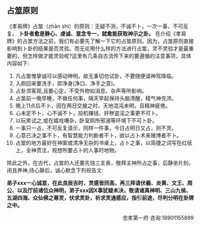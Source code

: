 ## 占筮原则

《孝易牌》占筮（zhān shì）的原则：无疑不测，不诚不卜，一次一事，不可反复。
**卜卦者愈是静心、虔诚、意念专一，就愈能获取神示之卦。**
在介绍《孝易牌》的占筮方法之前，我们有必要先了解一下它的占筮原则。因为，占筮原则直接影响到卜卦的结果是否灵验。而无论用什么样的方法进行占筮，灵不灵验才是最重要的，但怎样做才能灵验呢?这里有几条自古流传下来的要遵循的注意事项，具体内容如下:

1. 凡占筮惟挚诚可以感动神明。故无事切勿试卦，不要随便请神驾降临。
2. 入厕回来要洗手，即净身(净口、净手之意)。
3. 占卦须客观,且要心定，不受外物如消息、杂声等所影响。
4. 占筮前一晚早睡，不做任何事，隔天早起保持头脑清醒，精气神充沛。
5. 晚上11点后不卜，因在两日交接之时，天地混沌未明，且精神疲倦。
6. 心未定不卜，心不诚不卜，投机赚钱、奸秽盗淫之事更不可卜。
7. 以玩笑试之,或在嬉戏嘈杂，卧室厕所邪溺等环境下不可卜卦。
8. 一事只一占，不可反复请示，同样一件事，今日占明日又占，则不灵。
9. 心意已决之事不卜，有智慧能力判断者不卜，欲以占卜术来赌博者不卜。
10. 占筮的地方最好在神案或清净无杂的书桌上，占卜之事，以简捷之词写在红纸上，全神贯注，观想所要占卜的人事时地物。

除此之外，在古代，占筮的人还要先烧三支香，敬拜主神所占之事，后静坐片刻，闭且养神,待心静后，诚心默念下列祝告文:

**弟子xxx一心诚意，在此良辰吉时，灵感皆同高，再三拜请伏羲、炎黄、文王、周公、以及厅前诸位众神明，弟子xxx因X事犹疑未决，敬请诸真神明、三山九侯、五湖四海、众仙佛之尊灵，伏求灵卦，祈求灵通感应，指引前途，尽判分明在卦牌之中。**

<div align=right>忠孝第一府 咨询:18901155899</div>
